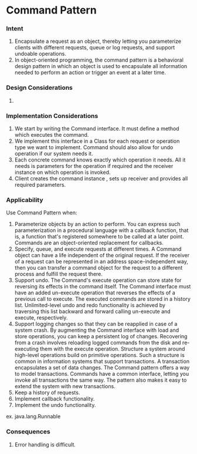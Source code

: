 # Command Pattern

### Intent

1. Encapsulate a request as an object, thereby letting you parameterize clients with different requests, queue or log requests, and support undoable operations.
1. In object-oriented programming, the command pattern is a behavioral design pattern in which an object is used to encapsulate all information needed to perform an action or trigger an event at a later time.

### Design Considerations

1. 

### Implementation Considerations

1. We start by writing the Command interface. It must define a method which executes the command.
1. We implement this interface in a Class for each request or operation type we want to implement. Command should also allow for undo operation if our system needs it.
1. Each concrete command knows exactly which operation it needs. All it needs is parameters for the operation if required and the receiver instance on which operation is invoked.
1. Client creates the command instance , sets up receiver and provides all required parameters.

### Applicability

Use Command Pattern when:

1. Parameterize objects by an action to perform. You can express such parameterization in a procedural language with a callback function, that is, a function that's registered somewhere to be called at a later point. Commands are an object-oriented replacement for callbacks.
1. Specify, queue, and execute requests at different times. A Command object can have a life independent of the original request. If the receiver of a request can be represented in an address space-independent way, then you can transfer a command object for the request to a different process and fulfill the request there.
1. Support undo. The Command's execute operation can store state for reversing its effects in the command itself. The Command interface must have an added un-execute operation that reverses the effects of a previous call to execute. The executed commands are stored in a history list. Unlimited-level undo and redo functionality is achieved by traversing this list backward and forward calling un-execute and execute, respectively.
1. Support logging changes so that they can be reapplied in case of a system crash. By augmenting the Command interface with load and store operations, you can keep a persistent log of changes. Recovering from a crash involves reloading logged commands from the disk and re-executing them with the execute operation.
Structure a system around high-level operations build on primitive operations. Such a structure is common in information systems that support transactions. A transaction encapsulates a set of data changes. The Command pattern offers a way to model transactions. Commands have a common interface, letting you invoke all transactions the same way. The pattern also makes it easy to extend the system with new transactions.
1. Keep a history of requests.
1. Implement callback functionality.
1. Implement the undo functionality.

ex. java.lang.Runnable

### Consequences

1. Error handling is difficult.
